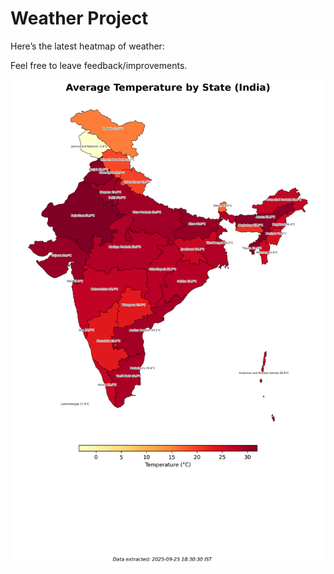 # Weather Project

Here’s the latest heatmap of weather:

Feel free to leave feedback/improvements.

![India Heatmap](docs/assets/india_heatmap.png?v=D53CF1)
